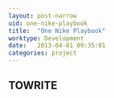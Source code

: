 ```yaml
---
layout: post-narrow
uid: one-nike-playbook
title:  "One Nike Playbook"
worktype: Development
date:   2013-04-01 09:35:01
categories: project
---
```


<h2>TOWRITE</h2>
